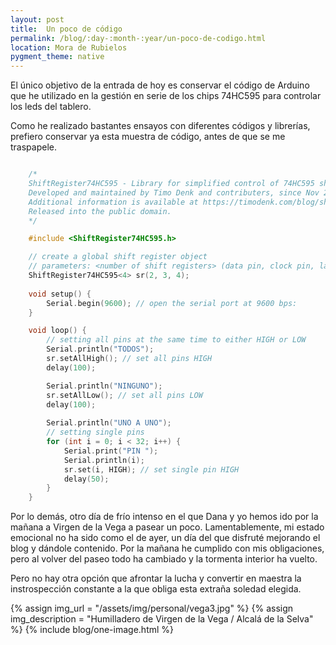 ```yaml
---
layout: post
title:  Un poco de código
permalink: /blog/:day-:month-:year/un-poco-de-codigo.html
location: Mora de Rubielos
pygment_theme: native
---
```

El único objetivo de la entrada de hoy es conservar el código de Arduino que he utilizado
en la gestión en serie de los chips 74HC595 para controlar los leds del tablero. 

Como he realizado bastantes ensayos con diferentes códigos y librerías, prefiero
conservar ya esta muestra de código, antes de que se me traspapele.


```c++

    /*
    ShiftRegister74HC595 - Library for simplified control of 74HC595 shift registers.
    Developed and maintained by Timo Denk and contributers, since Nov 2014.
    Additional information is available at https://timodenk.com/blog/shift-register-arduino-library/
    Released into the public domain.
    */

    #include <ShiftRegister74HC595.h>

    // create a global shift register object
    // parameters: <number of shift registers> (data pin, clock pin, latch pin)    
    ShiftRegister74HC595<4> sr(2, 3, 4);
 
    void setup() { 
        Serial.begin(9600); // open the serial port at 9600 bps:
    }

    void loop() {
        // setting all pins at the same time to either HIGH or LOW
        Serial.println("TODOS");
        sr.setAllHigh(); // set all pins HIGH
        delay(100);

        Serial.println("NINGUNO");
        sr.setAllLow(); // set all pins LOW
        delay(100); 
        
        Serial.println("UNO A UNO");
        // setting single pins
        for (int i = 0; i < 32; i++) {
            Serial.print("PIN ");
            Serial.println(i);  
            sr.set(i, HIGH); // set single pin HIGH
            delay(50); 
        }
    }

```
Por lo demás, otro día de frío intenso en el que Dana y yo hemos ido por la mañana a Virgen de la Vega a pasear un poco. Lamentablemente, mi estado emocional no ha sido como el de ayer, un día del que disfruté mejorando el blog y dándole contenido. Por la mañana he cumplido con mis obligaciones, pero al volver del paseo todo ha cambiado y la tormenta interior ha vuelto.

Pero no hay otra opción que afrontar la lucha y convertir en maestra la instrospección constante a la que obliga esta extraña soledad elegida.

{% assign img_url = "/assets/img/personal/vega3.jpg" %}
{% assign img_description = "Humilladero de Virgen de la Vega / Alcalá de la Selva" %}
{% include blog/one-image.html %}